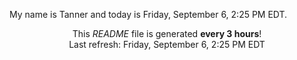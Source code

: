 My name is Tanner and today is Friday, September 6, 2:25 PM EDT.

<p align="center">This <i>README</i> file is generated <b>every 3 hours</b>!</br>Last refresh: Friday, September 6, 2:25 PM EDT<br /></p>
